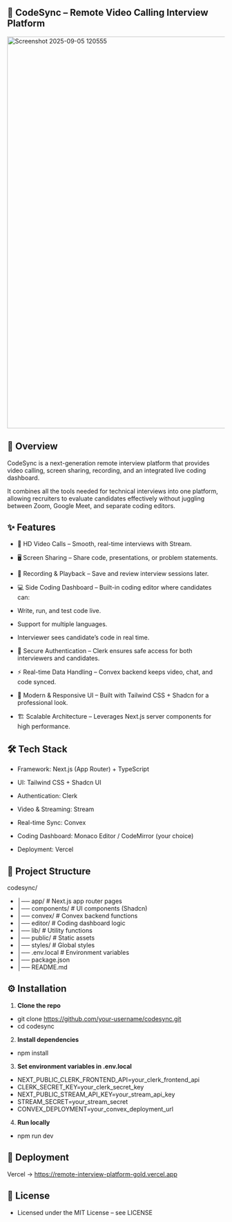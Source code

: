 ## 🚀 CodeSync – Remote Video Calling Interview Platform

<img width="1869" height="908" alt="Screenshot 2025-09-05 120555" src="https://github.com/user-attachments/assets/c1dfe0fc-a4c7-4e93-8da6-1a1352ade9fe" />

## 📌 Overview

CodeSync is a next-generation remote interview platform that provides video calling, screen sharing, recording, and an integrated live coding dashboard.

It combines all the tools needed for technical interviews into one platform, allowing recruiters to evaluate candidates effectively without juggling between Zoom, Google Meet, and separate coding editors.

## ✨ Features

- 🎥 HD Video Calls – Smooth, real-time interviews with Stream.

- 🖥️ Screen Sharing – Share code, presentations, or problem statements.

- 📼 Recording & Playback – Save and review interview sessions later.

- 💻 Side Coding Dashboard – Built-in coding editor where candidates can:

- Write, run, and test code live.

- Support for multiple languages.

- Interviewer sees candidate’s code in real time.

- 🔐 Secure Authentication – Clerk ensures safe access for both interviewers and candidates.

- ⚡ Real-time Data Handling – Convex backend keeps video, chat, and code synced.

- 🎨 Modern & Responsive UI – Built with Tailwind CSS + Shadcn for a professional look.

- 🏗️ Scalable Architecture – Leverages Next.js server components for high performance.

## 🛠 Tech Stack

- Framework: Next.js (App Router) + TypeScript

- UI: Tailwind CSS + Shadcn UI

- Authentication: Clerk

- Video & Streaming: Stream

- Real-time Sync: Convex

- Coding Dashboard: Monaco Editor / CodeMirror (your choice)

- Deployment: Vercel

## 📂 Project Structure
codesync/
- │── app/                # Next.js app router pages
- │── components/         # UI components (Shadcn)
- │── convex/             # Convex backend functions
- │── editor/             # Coding dashboard logic
- │── lib/                # Utility functions
- │── public/             # Static assets
- │── styles/             # Global styles
- │── .env.local          # Environment variables
- │── package.json
- │── README.md

## ⚙️ Installation

1. **Clone the repo**

- git clone https://github.com/your-username/codesync.git
- cd codesync

2. **Install dependencies**

- npm install

3. **Set environment variables in .env.local**

- NEXT_PUBLIC_CLERK_FRONTEND_API=your_clerk_frontend_api
- CLERK_SECRET_KEY=your_clerk_secret_key
- NEXT_PUBLIC_STREAM_API_KEY=your_stream_api_key
- STREAM_SECRET=your_stream_secret
- CONVEX_DEPLOYMENT=your_convex_deployment_url

4. **Run locally**

- npm run dev

## 🚀 Deployment 

Vercel -> https://remote-interview-platform-gold.vercel.app

## 📜 License

- Licensed under the MIT License – see LICENSE
